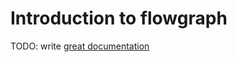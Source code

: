 # Introduction to flowgraph

TODO: write [great documentation](http://jacobian.org/writing/what-to-write/)
